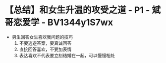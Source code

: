 # 【总结】和女生升温的攻受之道 - P1 - 斌哥恋爱学 - BV1344y1S7wx

-   男生回答女生喜欢我问题的技巧
    1.  不要逃避答案，要真诚回答
    2.  直接回答喜欢，不要加表情
    3.  表达喜欢不代表要立刻结婚在一起，可以慢慢相处